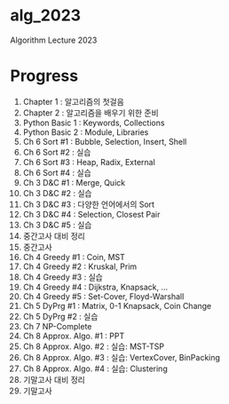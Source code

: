# alg_2023
Algorithm Lecture 2023

# Progress
1. Chapter 1 : 알고리즘의 첫걸음
2. Chapter 2 : 알고리즘을 배우기 위한 준비
3. Python Basic 1 : Keywords, Collections
4. Python Basic 2 : Module, Libraries
5. Ch 6 Sort #1 : Bubble, Selection, Insert, Shell
6. Ch 6 Sort #2 : 실습
7. Ch 6 Sort #3 : Heap, Radix, External
8. Ch 6 Sort #4 : 실습
9. Ch 3 D&C #1 : Merge, Quick
10. Ch 3 D&C #2 : 실습
11. Ch 3 D&C #3 : 다양한 언어에서의 Sort
12. Ch 3 D&C #4 : Selection, Closest Pair
13. Ch 3 D&C #5 : 실습
14. 중간고사 대비 정리
15. 중간고사
16. Ch 4 Greedy #1 : Coin, MST
17. Ch 4 Greedy #2 : Kruskal, Prim
18. Ch 4 Greedy #3 : 실습
19. Ch 4 Greedy #4 : Dijkstra, Knapsack, ...
20. Ch 4 Greedy #5 : Set-Cover, Floyd-Warshall
21. Ch 5 DyPrg #1 : Matrix, 0-1 Knapsack, Coin Change
22. Ch 5 DyPrg #2 : 실습
23. Ch 7 NP-Complete
24. Ch 8 Approx. Algo. #1 : PPT
25. Ch 8 Approx. Algo. #2 : 실습: MST-TSP
26. Ch 8 Approx. Algo. #3 : 실습: VertexCover, BinPacking
27. Ch 8 Approx. Algo. #4 : 실습: Clustering
28. 기말고사 대비 정리
29. 기말고사
